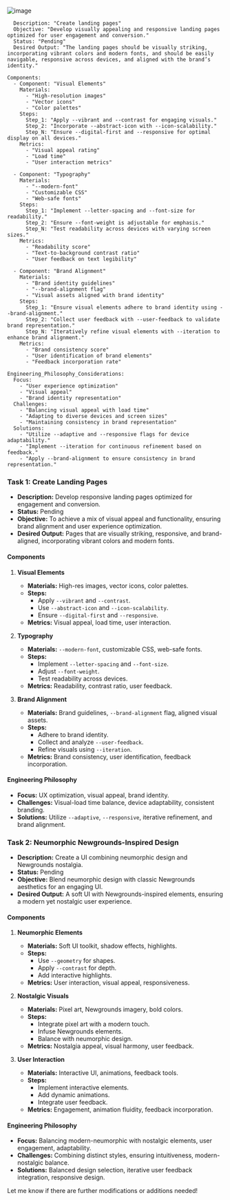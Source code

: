![image](https://github.com/rjslvn/Prompt-Engineering/assets/8602178/d4fb08e2-1cb6-45bd-bfa8-4e4144834b63)

```Task:
  Description: "Create landing pages"
  Objective: "Develop visually appealing and responsive landing pages optimized for user engagement and conversion."
  Status: "Pending"
  Desired Output: "The landing pages should be visually striking, incorporating vibrant colors and modern fonts, and should be easily navigable, responsive across devices, and aligned with the brand’s identity."

Components:
  - Component: "Visual Elements"
    Materials: 
      - "High-resolution images"
      - "Vector icons"
      - "Color palettes"
    Steps:
      Step_1: "Apply --vibrant and --contrast for engaging visuals."
      Step_2: "Incorporate --abstract-icon with --icon-scalability."
      Step_N: "Ensure --digital-first and --responsive for optimal display on all devices."
    Metrics: 
      - "Visual appeal rating"
      - "Load time"
      - "User interaction metrics"

  - Component: "Typography"
    Materials: 
      - "--modern-font"
      - "Customizable CSS"
      - "Web-safe fonts"
    Steps:
      Step_1: "Implement --letter-spacing and --font-size for readability."
      Step_2: "Ensure --font-weight is adjustable for emphasis."
      Step_N: "Test readability across devices with varying screen sizes."
    Metrics: 
      - "Readability score"
      - "Text-to-background contrast ratio"
      - "User feedback on text legibility"

  - Component: "Brand Alignment"
    Materials:
      - "Brand identity guidelines"
      - "--brand-alignment flag"
      - "Visual assets aligned with brand identity"
    Steps:
      Step_1: "Ensure visual elements adhere to brand identity using --brand-alignment."
      Step_2: "Collect user feedback with --user-feedback to validate brand representation."
      Step_N: "Iteratively refine visual elements with --iteration to enhance brand alignment."
    Metrics:
      - "Brand consistency score"
      - "User identification of brand elements"
      - "Feedback incorporation rate"

Engineering_Philosophy_Considerations:
  Focus: 
    - "User experience optimization"
    - "Visual appeal"
    - "Brand identity representation"
  Challenges: 
    - "Balancing visual appeal with load time"
    - "Adapting to diverse devices and screen sizes"
    - "Maintaining consistency in brand representation"
  Solutions:
    - "Utilize --adaptive and --responsive flags for device adaptability."
    - "Implement --iteration for continuous refinement based on feedback."
    - "Apply --brand-alignment to ensure consistency in brand representation."
```
### Task 1: Create Landing Pages
- **Description:** Develop responsive landing pages optimized for engagement and conversion.
- **Status:** Pending
- **Objective:** To achieve a mix of visual appeal and functionality, ensuring brand alignment and user experience optimization.
- **Desired Output:** Pages that are visually striking, responsive, and brand-aligned, incorporating vibrant colors and modern fonts.

#### Components
1. **Visual Elements**
   - **Materials:** High-res images, vector icons, color palettes.
   - **Steps:** 
     - Apply `--vibrant` and `--contrast`.
     - Use `--abstract-icon` and `--icon-scalability`.
     - Ensure `--digital-first` and `--responsive`.
   - **Metrics:** Visual appeal, load time, user interaction.

2. **Typography**
   - **Materials:** `--modern-font`, customizable CSS, web-safe fonts.
   - **Steps:** 
     - Implement `--letter-spacing` and `--font-size`.
     - Adjust `--font-weight`.
     - Test readability across devices.
   - **Metrics:** Readability, contrast ratio, user feedback.

3. **Brand Alignment**
   - **Materials:** Brand guidelines, `--brand-alignment` flag, aligned visual assets.
   - **Steps:** 
     - Adhere to brand identity.
     - Collect and analyze `--user-feedback`.
     - Refine visuals using `--iteration`.
   - **Metrics:** Brand consistency, user identification, feedback incorporation.

#### Engineering Philosophy
- **Focus:** UX optimization, visual appeal, brand identity.
- **Challenges:** Visual-load time balance, device adaptability, consistent branding.
- **Solutions:** Utilize `--adaptive`, `--responsive`, iterative refinement, and brand alignment.

### Task 2: Neumorphic Newgrounds-Inspired Design
- **Description:** Create a UI combining neumorphic design and Newgrounds nostalgia.
- **Status:** Pending
- **Objective:** Blend neumorphic design with classic Newgrounds aesthetics for an engaging UI.
- **Desired Output:** A soft UI with Newgrounds-inspired elements, ensuring a modern yet nostalgic user experience.

#### Components
1. **Neumorphic Elements**
   - **Materials:** Soft UI toolkit, shadow effects, highlights.
   - **Steps:** 
     - Use `--geometry` for shapes.
     - Apply `--contrast` for depth.
     - Add interactive highlights.
   - **Metrics:** User interaction, visual appeal, responsiveness.

2. **Nostalgic Visuals**
   - **Materials:** Pixel art, Newgrounds imagery, bold colors.
   - **Steps:** 
     - Integrate pixel art with a modern touch.
     - Infuse Newgrounds elements.
     - Balance with neumorphic design.
   - **Metrics:** Nostalgia appeal, visual harmony, user feedback.

3. **User Interaction**
   - **Materials:** Interactive UI, animations, feedback tools.
   - **Steps:** 
     - Implement interactive elements.
     - Add dynamic animations.
     - Integrate user feedback.
   - **Metrics:** Engagement, animation fluidity, feedback incorporation.

#### Engineering Philosophy
- **Focus:** Balancing modern-neumorphic with nostalgic elements, user engagement, adaptability.
- **Challenges:** Combining distinct styles, ensuring intuitiveness, modern-nostalgic balance.
- **Solutions:** Balanced design selection, iterative user feedback integration, responsive design.

Let me know if there are further modifications or additions needed!
